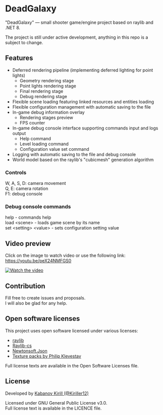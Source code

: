 # DeadGalaxy

"DeadGalaxy" — small shooter game/engine project based on raylib and .NET 8.

The project is still under active development, anything in this repo is a subject to change.

## Features

- Deferred rendering pipeline (implementing deferred lighting for point lights)
  - Geometry rendering stage
  - Point lights rendering stage
  - Final rendering stage
  - Debug rendering stage
- Flexible scene loading featuring linked resources and entities loading
- Flexible configuration management with automatic saving to the file
- In-game debug information overlay
  - Rendering stages preview
  - FPS counter
- In-game debug console interface supporting commands input and logs output
  - Help command
  - Level loading command
  - Configuration value set command
- Logging with automatic saving to the file and debug console
- World model based on the raylib's "cubicmesh" generation algorithm

### Controls

W, A, S, D: camera movement\
Q, E: camera rotation\
F1: debug console

### Debug console commands

help - commands help\
load \<scene\> - loads game scene by its name\
set \<setting\> \<value\> - sets configuration setting value

## Video preview

Click on the image to watch video or use the following link:\
https://youtu.be/peX24NMFGS0

[![Watch the video](https://img.youtube.com/vi/peX24NMFGS0/maxresdefault.jpg)](https://youtu.be/peX24NMFGS0)

## Contribution

Fill free to create issues and proposals.\
I will also be glad for any help.

## Open software licenses

This project uses open software licensed under various licenses:
- [raylib](https://github.com/raysan5/raylib)
- [Raylib-cs](https://github.com/ChrisDill/Raylib-cs)
- [Newtonsoft.Json](https://github.com/JamesNK/Newtonsoft.Json)
- [Texture packs by Philip Klevestav](https://philipk.net)

Full license texts are available in the Open Software Licenses file.

## License

Developed by [Kabanov Kirill (@Kiriller12)](https://github.com/Kiriller12)

Licensed under GNU General Public License v3.0.\
Full license text is available in the LICENCE file.

